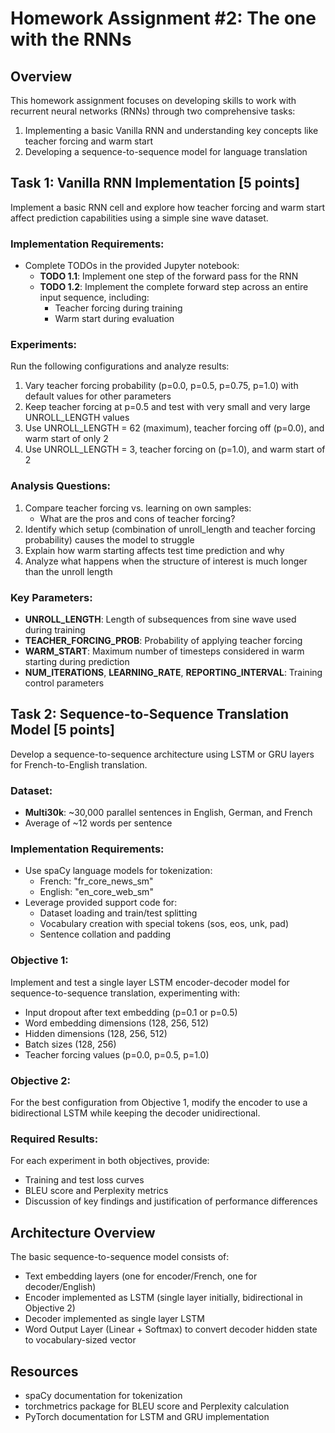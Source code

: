 # Homework Assignment #2: The one with the RNNs

## Overview

This homework assignment focuses on developing skills to work with recurrent neural networks (RNNs) through two comprehensive tasks:

1. Implementing a basic Vanilla RNN and understanding key concepts like teacher forcing and warm start
2. Developing a sequence-to-sequence model for language translation

## Task 1: Vanilla RNN Implementation [5 points]

Implement a basic RNN cell and explore how teacher forcing and warm start affect prediction capabilities using a simple sine wave dataset.

### Implementation Requirements:
- Complete TODOs in the provided Jupyter notebook:
  - **TODO 1.1**: Implement one step of the forward pass for the RNN
  - **TODO 1.2**: Implement the complete forward step across an entire input sequence, including:
    - Teacher forcing during training
    - Warm start during evaluation

### Experiments:
Run the following configurations and analyze results:
1. Vary teacher forcing probability (p=0.0, p=0.5, p=0.75, p=1.0) with default values for other parameters
2. Keep teacher forcing at p=0.5 and test with very small and very large UNROLL_LENGTH values
3. Use UNROLL_LENGTH = 62 (maximum), teacher forcing off (p=0.0), and warm start of only 2
4. Use UNROLL_LENGTH = 3, teacher forcing on (p=1.0), and warm start of 2

### Analysis Questions:
1. Compare teacher forcing vs. learning on own samples:
   - What are the pros and cons of teacher forcing?
2. Identify which setup (combination of unroll_length and teacher forcing probability) causes the model to struggle
3. Explain how warm starting affects test time prediction and why
4. Analyze what happens when the structure of interest is much longer than the unroll length

### Key Parameters:
- **UNROLL_LENGTH**: Length of subsequences from sine wave used during training
- **TEACHER_FORCING_PROB**: Probability of applying teacher forcing
- **WARM_START**: Maximum number of timesteps considered in warm starting during prediction
- **NUM_ITERATIONS**, **LEARNING_RATE**, **REPORTING_INTERVAL**: Training control parameters

## Task 2: Sequence-to-Sequence Translation Model [5 points]

Develop a sequence-to-sequence architecture using LSTM or GRU layers for French-to-English translation.

### Dataset:
- **Multi30k**: ~30,000 parallel sentences in English, German, and French
- Average of ~12 words per sentence

### Implementation Requirements:
- Use spaCy language models for tokenization:
  - French: "fr_core_news_sm"
  - English: "en_core_web_sm"
- Leverage provided support code for:
  - Dataset loading and train/test splitting
  - Vocabulary creation with special tokens (sos, eos, unk, pad)
  - Sentence collation and padding

### Objective 1:
Implement and test a single layer LSTM encoder-decoder model for sequence-to-sequence translation, experimenting with:
- Input dropout after text embedding (p=0.1 or p=0.5)
- Word embedding dimensions (128, 256, 512)
- Hidden dimensions (128, 256, 512)
- Batch sizes (128, 256)
- Teacher forcing values (p=0.0, p=0.5, p=1.0)

### Objective 2:
For the best configuration from Objective 1, modify the encoder to use a bidirectional LSTM while keeping the decoder unidirectional.

### Required Results:
For each experiment in both objectives, provide:
- Training and test loss curves
- BLEU score and Perplexity metrics
- Discussion of key findings and justification of performance differences

## Architecture Overview

The basic sequence-to-sequence model consists of:
- Text embedding layers (one for encoder/French, one for decoder/English)
- Encoder implemented as LSTM (single layer initially, bidirectional in Objective 2)
- Decoder implemented as single layer LSTM
- Word Output Layer (Linear + Softmax) to convert decoder hidden state to vocabulary-sized vector

## Resources
- spaCy documentation for tokenization
- torchmetrics package for BLEU score and Perplexity calculation
- PyTorch documentation for LSTM and GRU implementation
